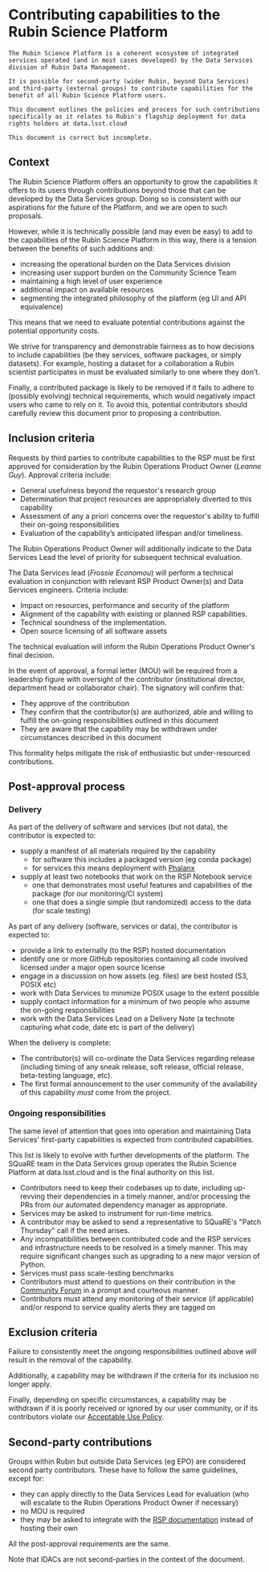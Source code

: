 # Contributing capabilities to the Rubin Science Platform

```{abstract}
The Rubin Science Platform is a coherent ecosystem of integrated services operated (and in most cases developed) by the Data Services division of Rubin Data Management.

It is possible for second-party (wider Rubin, beyond Data Services) and third-party (external groups) to contribute capabilities for the benefit of all Rubin Science Platform users.

This document outlines the policies and process for such contributions specifically as it relates to Rubin's flagship deployment for data rights holders at data.lsst.cloud
```

```{note}
This document is correct but incomplete.
```

## Context

The Rubin Science Platform offers an opportunity to grow the capabilities it offers to its users through contributions beyond those that can be developed by the Data Services group. Doing so is consistent with our aspirations for the future of the Platform, and we are open to such proposals.

However, while it is technically possible (and may even be easy) to add to the capabilities of the Rubin Science Platform in this way, there is a tension between the benefits of such additions and:

* increasing the operational burden on the Data Services division
* increasing user support burden on the Community Science Team
* maintaining a high level of user experience
* additional impact on available resources
* segmenting the integrated philosophy of the platform (eg UI and API equivalence)

This means that we need to evaluate potential contributions against the potential opportunity costs.

We strive for transparency and demonstrable fairness as to how decisions to include capabilities (be they services, software packages, or simply datasets).
For example, hosting a dataset for a collaboration a Rubin scientist participates in must be evaluated similarly to one where they don’t.

Finally, a contributed package is likely to be removed if it fails to adhere to (possibly evolving) technical requirements, which would negatively impact users who came to rely on it.
To avoid this, potential contributors should carefully review this document prior to proposing a contribution.

## Inclusion criteria

Requests by third parties to contribute capabilities to the RSP must be first approved for consideration by the Rubin Operations Product Owner (_Leanne Guy_). Approval criteria include:

* General usefulness beyond the requestor's research group
* Determination that project resources are appropriately diverted to this capability
* Assessment of any a priori concerns over the requestor's ability to fulfill their on-going responsibilities
* Evaluation of the capability’s anticipated lifespan and/or timeliness.

The Rubin Operations Product Owner will additionally indicate to the Data Services Lead the level of priority for subsequent technical evaluation.

The Data Services lead (_Frossie Economou_) will perform a technical evaluation in conjunction with relevant RSP Product Owner(s) and Data Services engineers. Criteria include:

* Impact on resources, performance and security of the platform
* Alignment of the capability with existing or planned RSP capabilities.
* Technical soundness of the implementation.
* Open source licensing of all software assets

The technical evaluation will inform the Rubin Operations Product Owner's final decision.

In the event of approval, a formal letter (MOU) will be required from a leadership figure with oversight of the contributor (institutional director, department head or collaborator chair).
The signatory will confirm that:

* They approve of the contribution
* They confirm that the contributor(s) are authorized, able and willing to fulfill the on-going responsibilities outlined in this document
* They are aware that the capability may be withdrawn under circumstances described in this document

This formality helps mitigate the risk of enthusiastic but under-resourced contributions.

## Post-approval process

### Delivery

As part of the delivery of software and services (but not data), the contributor is expected to:

* supply a manifest of all materials required by the capability
    * for software this includes a packaged version (eg conda package)
    * for services this means deployment with [Phalanx](https://phalanx.lsst.io)
* supply at least two notebooks that work on the RSP Notebook service
    * one that demonstrates most useful features and capabilities of the package (for our monitoring/CI system)
    * one that does a single simple (but randomized) access to the data (for scale testing)

As part of any delivery (software, services or data), the contributor is expected to:

* provide a link to externally (to the RSP) hosted documentation
* identify one or more GitHub repositories containing all code involved licensed under a major open source license
* engage in a discussion on how assets (eg. files) are best hosted (S3, POSIX etc)
* work with Data Services to minimize POSIX usage to the extent possible
* supply contact information for a minimum of two people who assume the on-going responsibilities
* work with the Data Services Lead on a Delivery Note (a technote capturing what code, date etc is part  of the delivery)

When the delivery is complete:

* The contributor(s) will co-ordinate the Data Services regarding release (including timing of any sneak release, soft release, official release, beta-testing language, etc).
* The first formal announcement to the user community of the availability of this capability _must_ come from the project.

### Ongoing responsibilities

The same level of attention that goes into operation and maintaining Data Services' first-party capabilities is expected from contributed capabilities.

This list is likely to evolve with further developments of the platform.
The SQuaRE team in the Data Services group operates the Rubin Science Platform at data.lsst.cloud and is the final authority on this list.

* Contributors need to keep their codebases up to date, including up-revving their dependencies in a timely manner, and/or processing the PRs from our automated dependency manager as appropriate.
* Services may be asked to instrument for run-time metrics.
* A contributor may be asked to send a representative to SQuaRE's "Patch Thursday" call if the need arises.
* Any incompatibilities between contributed code and the RSP services and infrastructure needs to be resolved in a timely manner. This may require significant changes such as upgrading to a new major version of Python.
* Services must pass scale-testing benchmarks
* Contributors must attend to questions on their contribution in the [Community Forum](https://community.lsst.org) in a prompt and courteous manner.
* Contributors must attend any monitoring of their service (if applicable) and/or respond to service quality alerts they are tagged on


## Exclusion criteria

Failure to consistently meet the ongoing responsibilities outlined above *will* result in the removal of the capability.

Additionally, a capability may be withdrawn if the criteria for its inclusion no longer apply.

Finally, depending on specific circumstances, a capability may be withdrawn if it is poorly received or ignored by our user community, or if its contributors violate our [Acceptable Use Policy](https://data.lsst.cloud/terms).

## Second-party contributions

Groups within Rubin but outside Data Services (eg EPO) are considered second party contributors.
These have to follow the same guidelines, except for:

* they can apply directly to the Data Services Lead for evaluation (who will escalate to the Rubin Operations Product Owner if necessary)
* no MOU is required
* they may be asked to integrate with the [RSP documentation](https://rsp.lsst.io) instead of hosting their own

All the post-approval requirements are the same.

Note that IDACs are not second-parties in the context of the document.

